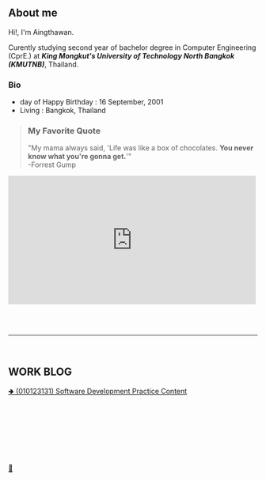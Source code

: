 ## About me

Hi!, I'm Aingthawan.

Curently studying second year of bachelor degree in Computer Engineering (CprE.)
at ***King Mongkut's University of Technology North Bangkok (KMUTNB)***, Thailand.

### Bio

- day of Happy Birthday : 16 September, 2001 
- Living : Bangkok, Thailand 


>### My Favorite Quote
>
>"My mama always said, 'Life was like a box of chocolates. **You never know what you're gonna get.**'" \
>-Forrest Gump

<iframe width="500" height="260" src="https://www.youtube.com/embed/egkrxkiUnoo?autoplay=1" title="YouTube video player" frameborder="0" allow="accelerometer; autoplay; clipboard-write; encrypted-media; gyroscope; picture-in-picture" allowfullscreen></iframe>

<br/><br/>

* * *


<br/>

## WORK BLOG

[🢂 (010123131) Software Development Practice Content](./softwaredev_content_index.md)


<br/><br/><br/><br/><br/><br/><br/>
[🍦](another-page.md)
